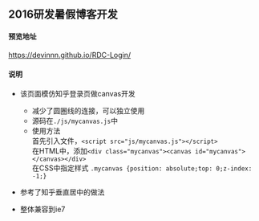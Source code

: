 ## 2016研发暑假博客开发

#### 预览地址
https://devinnn.github.io/RDC-Login/

#### 说明

- 该页面模仿知乎登录页做canvas开发  
    - 减少了圆圈线的连接，可以独立使用
    - 源码在```./js/mycanvas.js```中  
    - 使用方法  
    首先引入文件，```<script src="js/mycanvas.js"></script>```  
    在HTML中，添加```<div class="mycanvas"><canvas id="mycanvas"></canvas></div>```  
    在CSS中指定样式 ```.mycanvas {position: absolute;top: 0;z-index: -1;}```  
    
- 参考了知乎垂直居中的做法
- 整体兼容到ie7


